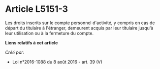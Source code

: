 # Article L5151-3

Les droits inscrits sur le compte personnel d'activité, y compris en cas de départ du titulaire à l'étranger, demeurent
acquis par leur titulaire jusqu'à leur utilisation ou à la fermeture du compte.

**Liens relatifs à cet article**

_Créé par_:

  - Loi n°2016-1088 du 8 août 2016 - art. 39 (V)
